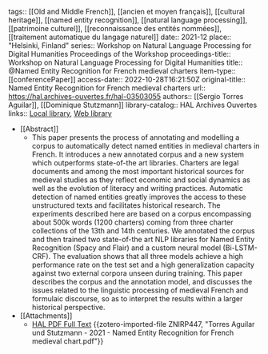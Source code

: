 tags:: [[Old and Middle French]], [[ancien et moyen français]], [[cultural heritage]], [[named entity recognition]], [[natural language processing]], [[patrimoine culturel]], [[reconnaissance des entités nommées]], [[traitement automatique du langage naturel]]
date:: 2021-12
place:: "Helsinki, Finland"
series:: Workshop on Natural Language Processing for Digital Humanities Proceedings of the Workshop
proceedings-title:: Workshop on Natural Language Processing for Digital Humanities
title:: @Named Entity Recognition for French medieval charters
item-type:: [[conferencePaper]]
access-date:: 2022-10-28T16:21:50Z
original-title:: Named Entity Recognition for French medieval charters
url:: https://hal.archives-ouvertes.fr/hal-03503055
authors:: [[Sergio Torres Aguilar]], [[Dominique Stutzmann]]
library-catalog:: HAL Archives Ouvertes
links:: [Local library](zotero://select/groups/2386895/items/NQLHWWSB), [Web library](https://www.zotero.org/groups/2386895/items/NQLHWWSB)

- [[Abstract]]
	- This paper presents the process of annotating and modelling a corpus to automatically detect named entities in medieval charters in French. It introduces a new annotated corpus and a new system which outperforms state-of-the art libraries. Charters are legal documents and among the most important historical sources for medieval studies as they reflect economic and social dynamics as well as the evolution of literacy and writing practices. Automatic detection of named entities greatly improves the access to these unstructured texts and facilitates historical research. The experiments described here are based on a corpus encompassing about 500k words (1200 charters) coming from three charter collections of
	  the 13th and 14th centuries. We annotated the corpus and then trained two state-of-the art NLP libraries for Named Entity Recognition (Spacy and Flair) and a custom neural model (Bi-LSTM-CRF). The evaluation shows that all three models achieve a high performance rate on the test set and a high generalization capacity against two external corpora unseen during training. This paper describes the corpus and the annotation model, and discusses the issues related to the linguistic processing of medieval French and formulaic discourse, so as to interpret the results within a larger historical perspective.
- [[Attachments]]
	- [HAL PDF Full Text](https://hal.archives-ouvertes.fr/hal-03503055/document) {{zotero-imported-file ZNIRP447, "Torres Aguilar und Stutzmann - 2021 - Named Entity Recognition for French medieval chart.pdf"}}
